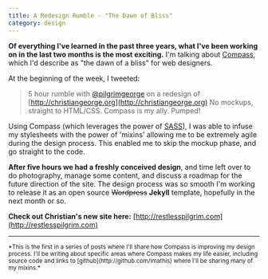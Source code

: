 ```yaml
---
title: A Redesign Rumble - "The Dawn of Bliss"
category: design
---
```


**Of everything I've learned in the past three years, what I've been working on in the last two months is the most exciting.** I'm talking about [Compass](http://compass-style.org), which I'd describe as "the dawn of a bliss" for web designers.

At the beginning of the week, I tweeted:

> 5 hour rumble with [@pilgrimgeorge](http://twitter.com/pilgrimgeorge) on a redesign of [http://christiangeorge.org](http://christiangeorge.org) No mockups, straight to HTML/CSS. Compass is my ally. Pumped!

Using Compass (which leverages the power of [SASS](http://sass-lang.com)), I was able to infuse my stylesheets with the power of 'mixins' allowing me to be extremely agile during the design process. This enabled me to skip the mockup phase, and go straight to the code.

**After five hours we had a freshly conceived design**, and time left over to do photography, manage some content, and discuss a roadmap for the future direction of the site. The design process was so smooth I'm working to release it as an open source <del>Wordpress</del> **Jekyll** template, hopefully in the next month or so.

**Check out Christian's new site here:** [http://restlesspilgrim.com](http://restlesspilgrim.com)

---
<small>
*This is the first in a series of posts where I'll share how Compass is improving my design process. I'll be writing about specific areas where Compass makes my life easier, including source code and links to [github](http://github.com/imathis) where I'll be sharing many of my mixins.*
</small>